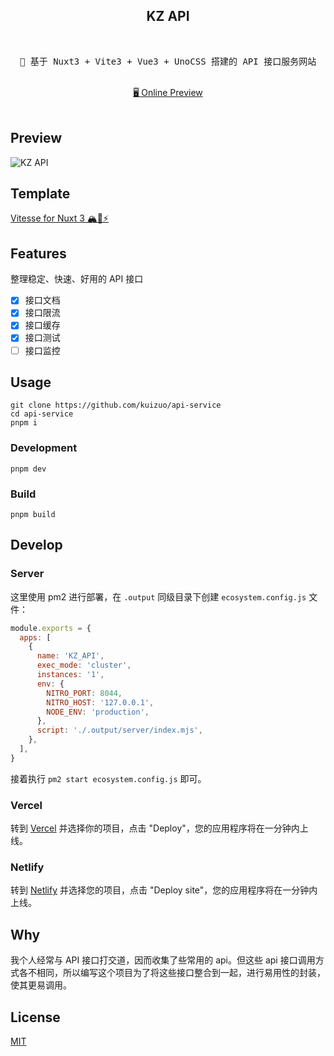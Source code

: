 <h2 align="center">
KZ API
</h2><br>

<pre align="center">
🧪 基于 Nuxt3 + Vite3 + Vue3 + UnoCSS 搭建的 API 接口服务网站
</pre>

<p align="center">
<br>
<a href="https://api.kuizuo.cn">🖥 Online Preview</a>
<br><br>
<a href="https://stackblitz.com/github/kuizuo/api-service"><img src="https://developer.stackblitz.com/img/open_in_stackblitz.svg" alt=""></a>
</p>

## Preview

![KZ API](https://img.kuizuo.cn/KZ%20API.png)

## Template

[Vitesse for Nuxt 3 🏔💚⚡️](https://github.com/antfu/vitesse-nuxt3)

## Features

整理稳定、快速、好用的 API 接口

- [x] 接口文档
- [x] 接口限流
- [x] 接口缓存
- [x] 接口测试
- [ ] 接口监控

## Usage

```
git clone https://github.com/kuizuo/api-service
cd api-service
pnpm i
```

### Development

```
pnpm dev
```

### Build

```
pnpm build
```


## Develop

### Server

这里使用 pm2 进行部署，在 `.output` 同级目录下创建 `ecosystem.config.js` 文件：

```js
module.exports = {
  apps: [
    {
      name: 'KZ_API',
      exec_mode: 'cluster',
      instances: '1',
      env: {
        NITRO_PORT: 8044,
        NITRO_HOST: '127.0.0.1',
        NODE_ENV: 'production',
      },
      script: './.output/server/index.mjs',
    },
  ],
}
```

接着执行 `pm2 start ecosystem.config.js` 即可。

### Vercel

转到 [Vercel](https://vercel.com/new) 并选择你的项目，点击  "Deploy"，您的应用程序将在一分钟内上线。

### Netlify

转到 [Netlify](https://app.netlify.com/start) 并选择您的项目，点击 "Deploy site"，您的应用程序将在一分钟内上线。

## Why

我个人经常与 API 接口打交道，因而收集了些常用的 api。但这些 api 接口调用方式各不相同，所以编写这个项目为了将这些接口整合到一起，进行易用性的封装，使其更易调用。

## License

[MIT](https://github.com/kuizuo/api-service/blob/main/LICENSE)

